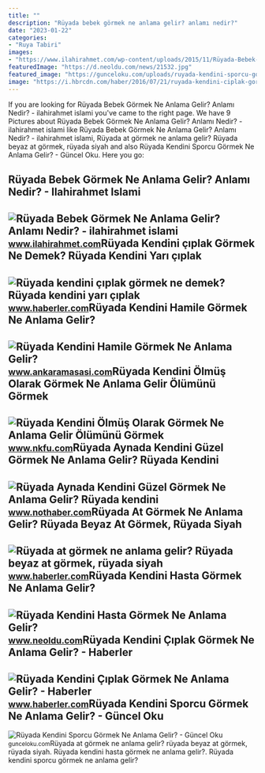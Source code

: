 ```yaml
---
title: ""
description: "Rüyada bebek görmek ne anlama gelir? anlamı nedir?"
date: "2023-01-22"
categories:
- "Ruya Tabiri"
images:
- "https://www.ilahirahmet.com/wp-content/uploads/2015/11/Rüyada-Bebek-Görmek-Ne-Anlama-Gelir.jpg"
featuredImage: "https://d.neoldu.com/news/21532.jpg"
featured_image: "https://gunceloku.com/uploads/ruyada-kendini-sporcu-gormek-ne-anlama-gelir-6392351b60d80.jpg"
image: "https://i.hbrcdn.com/haber/2016/07/21/ruyada-kendini-ciplak-gormek-ne-anlama-gelir-8631586_amp.jpg"
---
```


If you are looking for Rüyada Bebek Görmek Ne Anlama Gelir? Anlamı Nedir? - ilahirahmet islami you've came to the right page. We have 9 Pictures about Rüyada Bebek Görmek Ne Anlama Gelir? Anlamı Nedir? - ilahirahmet islami like Rüyada Bebek Görmek Ne Anlama Gelir? Anlamı Nedir? - ilahirahmet islami, Rüyada at görmek ne anlama gelir? Rüyada beyaz at görmek, rüyada siyah and also Rüyada Kendini Sporcu Görmek Ne Anlama Gelir? - Güncel Oku. Here you go:

Rüyada Bebek Görmek Ne Anlama Gelir? Anlamı Nedir? - Ilahirahmet Islami
-----------------------------------------------------------------------

 ![Rüyada Bebek Görmek Ne Anlama Gelir? Anlamı Nedir? - ilahirahmet islami](https://www.ilahirahmet.com/wp-content/uploads/2015/11/Rüyada-Bebek-Görmek-Ne-Anlama-Gelir.jpg) <small>www.ilahirahmet.com</small>Rüyada Kendini çıplak Görmek Ne Demek? Rüyada Kendini Yarı çıplak
-----------------------------------------------------------------

 ![Rüyada kendini çıplak görmek ne demek? Rüyada kendini yarı çıplak](https://i.hbrcdn.com/haber/2022/01/16/ruyada-kendini-ciplak-gormek-ciplak-birini-14669423_6050_amp.jpg) <small>www.haberler.com</small>Rüyada Kendini Hamile Görmek Ne Anlama Gelir?
---------------------------------------------

 ![Rüyada Kendini Hamile Görmek Ne Anlama Gelir?](https://cdn.ankaramasasi.com/2023/3/13/ruyada-kendini-hamile-gormek-ne-anlama-gelir-lkr554gn.jpg) <small>www.ankaramasasi.com</small>Rüyada Kendini Ölmüş Olarak Görmek Ne Anlama Gelir Ölümünü Görmek
-----------------------------------------------------------------

 ![Rüyada Kendini Ölmüş Olarak Görmek Ne Anlama Gelir Ölümünü Görmek](https://www.nkfu.com/wp-content/uploads/2020/04/ruyada-kendini-olmus.jpg) <small>www.nkfu.com</small>Rüyada Aynada Kendini Güzel Görmek Ne Anlama Gelir? Rüyada Kendini
------------------------------------------------------------------

 ![Rüyada Aynada Kendini Güzel Görmek Ne Anlama Gelir? Rüyada kendini](https://i.nothaber.com/storage/files/images/2021/11/17/ruyada-aynada-kendini-guzel-gormek-6194dfe110e89.jpg) <small>www.nothaber.com</small>Rüyada At Görmek Ne Anlama Gelir? Rüyada Beyaz At Görmek, Rüyada Siyah
----------------------------------------------------------------------

 ![Rüyada at görmek ne anlama gelir? Rüyada beyaz at görmek, rüyada siyah](https://foto.haberler.com/haber/2019/10/30/ruyada-at-gormek-ne-anlama-gelir-12566959_7097_m.jpg) <small>www.haberler.com</small>Rüyada Kendini Hasta Görmek Ne Anlama Gelir?
--------------------------------------------

 ![Rüyada Kendini Hasta Görmek Ne Anlama Gelir?](https://d.neoldu.com/news/21532.jpg) <small>www.neoldu.com</small>Rüyada Kendini Çıplak Görmek Ne Anlama Gelir? - Haberler
--------------------------------------------------------

 ![Rüyada Kendini Çıplak Görmek Ne Anlama Gelir? - Haberler](https://i.hbrcdn.com/haber/2016/07/21/ruyada-kendini-ciplak-gormek-ne-anlama-gelir-8631586_amp.jpg) <small>www.haberler.com</small>Rüyada Kendini Sporcu Görmek Ne Anlama Gelir? - Güncel Oku
----------------------------------------------------------

 ![Rüyada Kendini Sporcu Görmek Ne Anlama Gelir? - Güncel Oku](https://gunceloku.com/uploads/ruyada-kendini-sporcu-gormek-ne-anlama-gelir-6392351b60d80.jpg) <small>gunceloku.com</small>Rüyada at görmek ne anlama gelir? rüyada beyaz at görmek, rüyada siyah. Rüyada kendini hasta görmek ne anlama gelir?. Rüyada kendini sporcu görmek ne anlama gelir?
